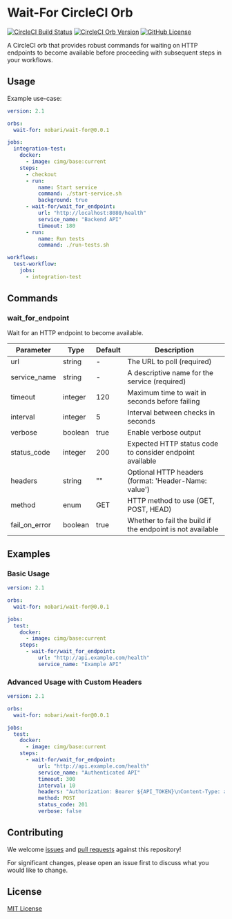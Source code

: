 # Wait-For CircleCI Orb

[![CircleCI Build Status](https://circleci.com/gh/nobari/wait-for.svg?style=shield "CircleCI Build Status")](https://circleci.com/gh/nobari/wait-for) [![CircleCI Orb Version](https://badges.circleci.com/orbs/nobari/wait-for.svg)](https://circleci.com/orbs/registry/orb/nobari/wait-for) [![GitHub License](https://img.shields.io/badge/license-MIT-lightgrey.svg)](https://raw.githubusercontent.com/nobari/wait-for/master/LICENSE)

A CircleCI orb that provides robust commands for waiting on HTTP endpoints to become available before proceeding with subsequent steps in your workflows.

## Usage

Example use-case:

```yaml
version: 2.1

orbs:
  wait-for: nobari/wait-for@0.0.1

jobs:
  integration-test:
    docker:
      - image: cimg/base:current
    steps:
      - checkout
      - run:
          name: Start service
          command: ./start-service.sh
          background: true
      - wait-for/wait_for_endpoint:
          url: "http://localhost:8080/health"
          service_name: "Backend API"
          timeout: 180
      - run:
          name: Run tests
          command: ./run-tests.sh

workflows:
  test-workflow:
    jobs:
      - integration-test
```

## Commands

### wait_for_endpoint

Wait for an HTTP endpoint to become available.

| Parameter    | Type      | Default | Description                                                    |
|--------------|-----------|---------|----------------------------------------------------------------|
| url          | string    | -       | The URL to poll (required)                                     |
| service_name | string    | -       | A descriptive name for the service (required)                  |
| timeout      | integer   | 120     | Maximum time to wait in seconds before failing                 |
| interval     | integer   | 5       | Interval between checks in seconds                             |
| verbose      | boolean   | true    | Enable verbose output                                         |
| status_code  | integer   | 200     | Expected HTTP status code to consider endpoint available       |
| headers      | string    | ""      | Optional HTTP headers (format: 'Header-Name: value')           |
| method       | enum      | GET     | HTTP method to use (GET, POST, HEAD)                           |
| fail_on_error| boolean   | true    | Whether to fail the build if the endpoint is not available     |

## Examples

### Basic Usage

```yaml
version: 2.1

orbs:
  wait-for: nobari/wait-for@0.0.1

jobs:
  test:
    docker:
      - image: cimg/base:current
    steps:
      - wait-for/wait_for_endpoint:
          url: "http://api.example.com/health"
          service_name: "Example API"
```

### Advanced Usage with Custom Headers

```yaml
version: 2.1

orbs:
  wait-for: nobari/wait-for@0.0.1

jobs:
  test:
    docker:
      - image: cimg/base:current
    steps:
      - wait-for/wait_for_endpoint:
          url: "http://api.example.com/health"
          service_name: "Authenticated API"
          timeout: 300
          interval: 10
          headers: "Authorization: Bearer ${API_TOKEN}\nContent-Type: application/json"
          method: POST
          status_code: 201
          verbose: false
```

## Contributing

We welcome [issues](https://github.com/nobari/wait-for/issues) and [pull requests](https://github.com/nobari/wait-for/pulls) against this repository!

For significant changes, please open an issue first to discuss what you would like to change.

## License

[MIT License](LICENSE) 